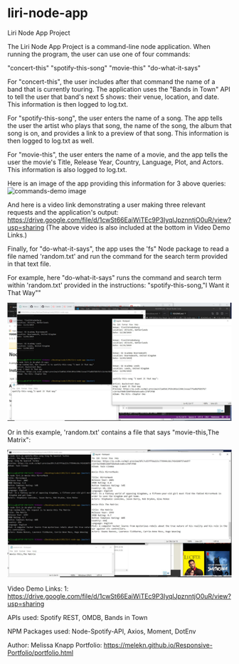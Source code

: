 # liri-node-app
Liri Node App Project

The Liri Node App Project is a command-line node application. When running the program, the user can use one of four commands: 

"concert-this"
"spotify-this-song"
"movie-this"
"do-what-it-says"

For "concert-this", the user includes after that command the name of a band that is currently touring. The application uses the "Bands in Town" API to tell the user that band's next 5 shows: their venue, location, and date. This information is then logged to log.txt. 

For "spotify-this-song", the user enters the name of a song. The app tells the user the artist who plays that song, the name of the song, the album that song is on, and provides a link to a preview of that song. This information is then logged to log.txt as well. 

For "movie-this", the user enters the name of a movie, and the app tells the user the movie's Title, Release Year, Country, Language, Plot, and Actors. This information is also logged to log.txt. 

Here is an image of the app providing this information for 3 above queries:
![commands-demo image](/images.liri-image2.JPG)

And here is a video link demonstrating a user making three relevant requests and the application's output: https://drive.google.com/file/d/1cwSt66EaiWiTEc9P3IyqlJpznntjO0uR/view?usp=sharing
(The above video is also included at the bottom in Video Demo Links.)

Finally, for "do-what-it-says", the app uses the 'fs" Node package to read a file named 'random.txt' and run the command for the search term provided in that text file. 

For example, here "do-what-it-says" runs the command and search term within 'random.txt' provided in the instructions: "spotify-this-song,"I Want it That Way""

![do-what-it-says demo image](/images/liri-image1.JPG)

Or in this example, 'random.txt' contains a file that says "movie-this,The Matrix":

![do-what-it-says The Matrix demo image](/images/liri-image-dwis-matrix.jpg)



Video Demo Links: 
1: https://drive.google.com/file/d/1cwSt66EaiWiTEc9P3IyqlJpznntjO0uR/view?usp=sharing


APIs used: Spotify REST, OMDB, Bands in Town

NPM Packages used: Node-Spotify-API, Axios, Moment, DotEnv

Author: Melissa Knapp
Portfolio: https://melekn.github.io/Responsive-Portfolio/portfolio.html 